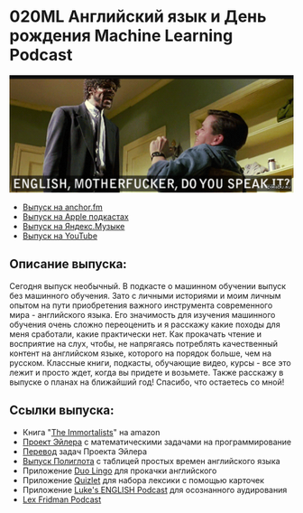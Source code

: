 # 020ML Английский язык и День рождения Machine Learning Podcast

<img src="foto/English.png" width="850"/>

- [Выпуск на anchor.fm](https://anchor.fm/kmsrus/episodes/020-ML------Machine-Learning-Podcast-ep0918)
- [Выпуск на Apple подкастах](https://podcasts.apple.com/ru/podcast/machine-learning-podcast/id1495052772?l=en&i=1000505432596)
- [Выпуск на Яндекс.Музыке](https://music.yandex.ru/album/9781458/track/76456482)
- [Выпуск на YouTube](https://youtu.be/-0VAKK36v_0)

## Описание выпуска:

Сегодня выпуск необычный. В подкасте о машинном обучении выпуск без машинного обучения. Зато с личными историями и моим личным опытом на пути приобретения важного инструмента современного мира - английского языка. Его значимость для изучения машинного обучения очень сложно переоценить и я расскажу какие походы для меня сработали, какие практически нет. Как прокачать чтение и восприятие на слух, чтобы, не напрягаясь потреблять качественный контент на английском языке, которого на порядок больше, чем на русском. Классные книги, подкасты, обучающие видео, курсы - все это лежит и просто ждет, когда вы придете и возьмете. Также расскажу в выпуске о планах на ближайший год! Спасибо, что остаетесь со мной!

## Ссылки выпуска:

- Книга "[The Immortalists](https://www.amazon.com/Immortalists-Charles-Lindbergh-Alexis-Forever/dp/0060528168)" на amazon
- [Проект Эйлера](https://projecteuler.net/) с математическими задачами на программирование
- [Перевод](https://euler.jakumo.org/) задач Проекта Эйлера
- [Выпуск Полиглота](https://youtu.be/LrhyihlqB-U) с таблицей простых времен английского языка
- Приложение [Duo Lingo](https://ru.duolingo.com/) для прокачки английского
- Приложение [Quizlet](https://quizlet.com/ru) для набора лексики с помощью карточек
- Приложение [Luke's ENGLISH Podcast](https://teacherluke.co.uk/) для осознанного аудирования
- [Lex Fridman Podcast](https://lexfridman.com/podcast/)
